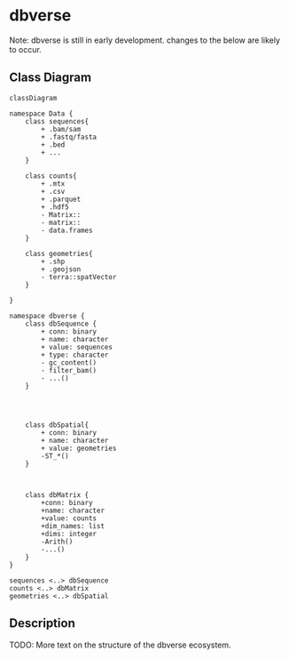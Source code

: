 # dbverse

Note: dbverse is still in early development. changes to the below are likely to occur.

## Class Diagram
```mermaid
classDiagram

namespace Data {
    class sequences{
        + .bam/sam
        + .fastq/fasta
        + .bed 
        + ...
    }

    class counts{
        + .mtx
        + .csv
        + .parquet
        + .hdf5
        - Matrix::
        - matrix::
        - data.frames
    }

    class geometries{
        + .shp
        + .geojson
        - terra::spatVector
    }

}

namespace dbverse {
    class dbSequence {
        + conn: binary
        + name: character
        + value: sequences
        + type: character
        - gc_content()
        - filter_bam()
        - ...()
    }




    class dbSpatial{
        + conn: binary
        + name: character
        + value: geometries
        -ST_*()
    }



    class dbMatrix {
        +conn: binary
        +name: character
        +value: counts
        +dim_names: list
        +dims: integer
        -Arith()
        -...()
    }
}

sequences <..> dbSequence
counts <..> dbMatrix
geometries <..> dbSpatial
```

## Description
TODO: More text on the structure of the dbverse ecosystem.


